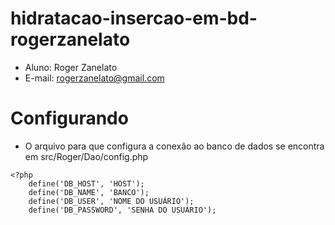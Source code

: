 # hidratacao-insercao-em-bd-rogerzanelato

- Aluno: Roger Zanelato
- E-mail: rogerzanelato@gmail.com


# Configurando
- O arquivo para que configura a conexão ao banco de dados se encontra em src/Roger/Dao/config.php

```
<?php
	define('DB_HOST', 'HOST');
	define('DB_NAME', 'BANCO');
	define('DB_USER', 'NOME DO USUÁRIO');
	define('DB_PASSWORD', 'SENHA DO USUÁRIO');
``` 